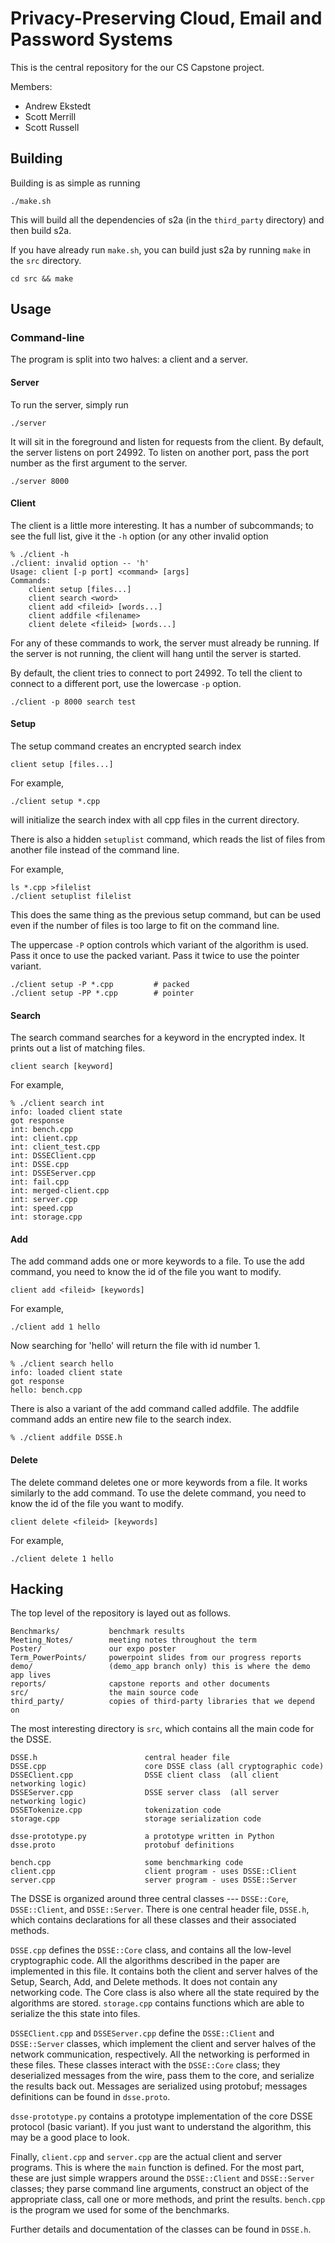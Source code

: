 Privacy-Preserving Cloud, Email and Password Systems
==========

This is the central repository for the our CS Capstone project.

Members:

* Andrew Ekstedt
* Scott Merrill
* Scott Russell

Building
-----

Building is as simple as running

    ./make.sh

This will build all the dependencies of s2a (in the `third_party` directory)
and then build s2a.

If you have already run `make.sh`, you can build just s2a by running `make`
in the `src` directory.

    cd src && make

Usage
----

### Command-line

The program is split into two halves: a client and a server.

#### Server

To run the server, simply run

    ./server

It will sit in the foreground and listen for requests from the client.
By default, the server listens on port 24992.
To listen on another port, pass the port number as the first argument to the server.

    ./server 8000

#### Client

The client is a little more interesting.
It has a number of subcommands;
to see the full list, give it the `-h` option (or any other invalid option

    % ./client -h
    ./client: invalid option -- 'h'
    Usage: client [-p port] <command> [args]
    Commands:
        client setup [files...]
        client search <word>
        client add <fileid> [words...]
        client addfile <filename>
        client delete <fileid> [words...]

For any of these commands to work, the server must already be running.
If the server is not running, the client will hang until the server is started.

By default, the client tries to connect to port 24992.
To tell the client to connect to a different port, use the lowercase `-p` option.

    ./client -p 8000 search test

#### Setup

The setup command creates an encrypted search index

    client setup [files...]

For example,

    ./client setup *.cpp

will initialize the search index with all cpp files in the current directory.

There is also a hidden `setuplist` command, which reads the list of files from another file
instead of the command line.

For example,

    ls *.cpp >filelist
    ./client setuplist filelist

This does the same thing as the previous setup command, but can be used even if
the number of files is too large to fit on the command line.

The uppercase `-P` option  controls which variant of the algorithm is used.
Pass it once to use the packed variant. Pass it twice to use the pointer variant.

    ./client setup -P *.cpp         # packed
    ./client setup -PP *.cpp        # pointer

#### Search

The search command searches for a keyword in the encrypted index.
It prints out a list of matching files.

    client search [keyword]

For example,

    % ./client search int
    info: loaded client state
    got response
    int: bench.cpp
    int: client.cpp
    int: client_test.cpp
    int: DSSEClient.cpp
    int: DSSE.cpp
    int: DSSEServer.cpp
    int: fail.cpp
    int: merged-client.cpp
    int: server.cpp
    int: speed.cpp
    int: storage.cpp

#### Add

The add command adds one or more keywords to a file.
To use the add command, you need to know the id of the file you want to modify.

    client add <fileid> [keywords]

For example,

    ./client add 1 hello

Now searching for 'hello' will return the file with id number 1.

    % ./client search hello
    info: loaded client state
    got response
    hello: bench.cpp

There is also a variant of the add command called addfile.
The addfile command adds an entire new file to the search index.

    % ./client addfile DSSE.h

#### Delete

The delete command deletes one or more keywords from a file.
It works similarly to the add command.
To use the delete command, you need to know the id of the file you want to modify.

    client delete <fileid> [keywords]

For example,

    ./client delete 1 hello

Hacking
-----

The top level of the repository is layed out as follows.

    Benchmarks/           benchmark results
    Meeting_Notes/        meeting notes throughout the term
    Poster/               our expo poster
    Term_PowerPoints/     powerpoint slides from our progress reports
    demo/                 (demo_app branch only) this is where the demo app lives
    reports/              capstone reports and other documents
    src/                  the main source code
    third_party/          copies of third-party libraries that we depend on

The most interesting directory is `src`, which contains all the main code for the DSSE.

    DSSE.h                        central header file
    DSSE.cpp                      core DSSE class (all cryptographic code)
    DSSEClient.cpp                DSSE client class  (all client networking logic)
    DSSEServer.cpp                DSSE server class  (all server networking logic)
    DSSETokenize.cpp              tokenization code
    storage.cpp                   storage serialization code
    
    dsse-prototype.py             a prototype written in Python
    dsse.proto                    protobuf definitions
    
    bench.cpp                     some benchmarking code
    client.cpp                    client program - uses DSSE::Client
    server.cpp                    server program - uses DSSE::Server


The DSSE is organized around three central classes ---
`DSSE::Core`, `DSSE::Client`, and `DSSE::Server`.
There is one central header file, `DSSE.h`,
which contains declarations for all these classes and their associated methods.

`DSSE.cpp` defines the `DSSE::Core` class, and
contains all the low-level cryptographic code.
All the algorithms described in the paper are implemented in this file.
It contains both the client and server halves of the Setup, Search, Add, and Delete methods.
It does not contain any networking code.
The Core class is also where all the state required by the algorithms are stored.
`storage.cpp` contains functions which are able to serialize the this state into files.

`DSSEClient.cpp` and `DSSEServer.cpp` define the
`DSSE::Client` and `DSSE::Server` classes,
which implement the client and server halves of the network communication, respectively.
All the networking is performed in these files.
These classes interact with the `DSSE::Core` class;
they deserialized messages from the wire, pass them to the core, and serialize the results back out.
Messages are serialized using protobuf; messages definitions can be found in `dsse.proto`.

`dsse-prototype.py` contains a prototype implementation of the core DSSE protocol (basic variant).
If you just want to understand the algorithm, this may be a good place to look.

Finally, `client.cpp` and `server.cpp` are the
actual client and server programs. This is where the `main` function is
defined.
For the most part, these are just simple wrappers around the
`DSSE::Client` and `DSSE::Server` classes;
they parse command line arguments, construct an object of the appropriate class,
call one or more methods, and print the results.
`bench.cpp` is the program we used for some of the benchmarks.

Further details and documentation of the classes can be found in `DSSE.h`.
